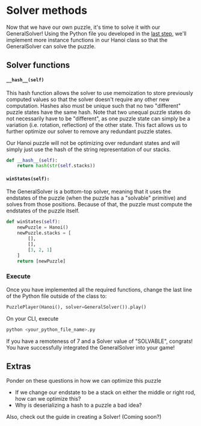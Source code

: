 # Solver methods
Now that we have our own puzzle, it's time to solve it with our GeneralSolver! Using the Python file you developed in the [last step](Gameplay.md), we'll implement more instance functions in our Hanoi class so that the GeneralSolver can solve the puzzle.

## Solver functions
#### ```__hash__(self)```
This hash function allows the solver to use memoization to store previously computed values so that the solver doesn't require any other new computation. Hashes also must be unique such that no two "different" puzzle states have the same hash. Note that two unequal puzzle states do not necessarily have to be "different", as one puzzle state can simply be a variation (i.e. rotation, reflection) of the other state. This fact allows us to further optimize our solver to remove any redundant puzzle states. 

Our Hanoi puzzle will not be optimizing over redundant states and will simply just use the hash of the string representation of our stacks.
```python
def __hash__(self):
    return hash(str(self.stacks))
```

#### ```winStates(self):```
The GeneralSolver is a bottom-top solver, meaning that it uses the endstates of the puzzle (when the puzzle has a "solvable" primitive) and solves from those positions. Because of that, the puzzle must compute the endstates of the puzzle itself. 

```python
def winStates(self):
    newPuzzle = Hanoi()
    newPuzzle.stacks = [
        [],
        [],
        [3, 2, 1]
    ]
    return [newPuzzle]
```

### Execute
Once you have implemented all the required functions, change the last line of the Python file outside of the class to:
```python
PuzzlePlayer(Hanoi(), solver=GeneralSolver()).play()
```
On your CLI, execute
```bash
python <your_python_file_name>.py
```
If you have a remoteness of 7 and a Solver value of "SOLVABLE", congrats! You have successfully integrated the GeneralSolver into your game!

## Extras
Ponder on these questions in how we can optimize this puzzle
- If we change our endstate to be a stack on either the middle or right rod, how can we optimize this?
- Why is deserializing a hash to a puzzle a bad idea?

Also, check out the guide in creating a Solver! (Coming soon?)
